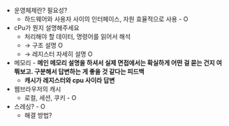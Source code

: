 - 운영체제란? 필요성?
    - 하드웨어와 사용자 사이의 인터페이스, 자원 효율적으로 사용 - O
- cPu가 뭔지 설명해주세요
    - 처리해야 할 데이터, 명령어를 읽어서 해석
    - → 구조 설명 O
    - → 레지스터 자세히 설명 O
- 메모리 - **메인 메모리 설명을 하셔서 실제 면접에서는 확실하게 어떤 걸 묻는 건지 여쭤보고. 구분해서 답변하는 게 좋을 것 같다는 피드백**
    - **캐시가 레지스터와 cpu 사이라 답변** 
- 웹브라우저의 캐시
    - 로컬, 세션, 쿠키 - O
- 스레싱? - O
    - 해결 방법?
